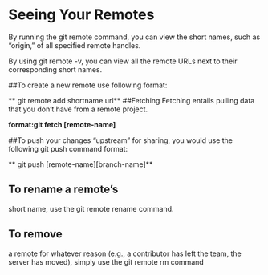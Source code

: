 # Seeing Your Remotes

By running the git remote command, you can view the short names, such as “origin,” of all specified remote handles.

By using git remote -v, you can view all the remote URLs next to their corresponding short names.

##To create a new remote use following format:

** git remote add shortname url**
##Fetching
Fetching entails pulling data that you don’t have from a remote project.

**format:git fetch [remote-name]**

##To push
 your changes “upstream” for sharing, you would use the following git push command format:

** git push [remote-name][branch-name]**
## To rename a remote’s
 short name, use the git remote rename command.

## To remove 
a remote for whatever reason (e.g., a contributor has left the team, the server has moved), simply use the git remote rm command